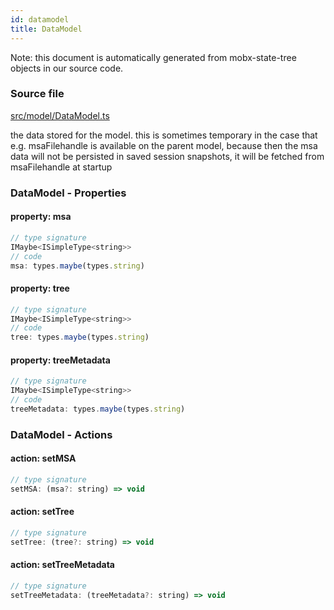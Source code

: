 ```yaml
---
id: datamodel
title: DataModel
---
```


Note: this document is automatically generated from mobx-state-tree objects in
our source code.

### Source file

[src/model/DataModel.ts](https://github.com/GMOD/react-msaview/blob/main/lib/src/model/DataModel.ts)

the data stored for the model. this is sometimes temporary in the case that
e.g. msaFilehandle is available on the parent model, because then the msa
data will not be persisted in saved session snapshots, it will be fetched
from msaFilehandle at startup

### DataModel - Properties
#### property: msa



```js
// type signature
IMaybe<ISimpleType<string>>
// code
msa: types.maybe(types.string)
```

#### property: tree



```js
// type signature
IMaybe<ISimpleType<string>>
// code
tree: types.maybe(types.string)
```

#### property: treeMetadata



```js
// type signature
IMaybe<ISimpleType<string>>
// code
treeMetadata: types.maybe(types.string)
```








### DataModel - Actions
#### action: setMSA



```js
// type signature
setMSA: (msa?: string) => void
```

#### action: setTree



```js
// type signature
setTree: (tree?: string) => void
```

#### action: setTreeMetadata



```js
// type signature
setTreeMetadata: (treeMetadata?: string) => void
```


